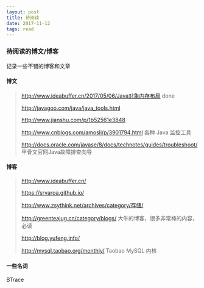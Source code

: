 ```yaml
---
layout: post
title: 待阅读
date: 2017-11-12
tags: read
---
```


### 待阅读的博文/博客

记录一些不错的博客和文章

<!-- more -->

#### 博文

><http://www.ideabuffer.cn/2017/05/06/Java对象内存布局> done
>
>http://javagoo.com/java/java_tools.html
>
>http://www.jianshu.com/p/1b52561e3848
>
>http://www.cnblogs.com/amosli/p/3901794.html   各种 Java 监控工具
>
>http://docs.oracle.com/javase/8/docs/technotes/guides/troubleshoot/  甲骨文官网Java故障排查向导

#### 博客

><http://www.ideabuffer.cn/>
>
><https://srvaroa.github.io/>
>
><http://www.zsythink.net/archives/category/存储/>
>
>http://greenteajug.cn/category/blogs/  大牛的博客，很多非常棒的内容，必读
>
>http://blog.yufeng.info/
>
>http://mysql.taobao.org/monthly/  Taobao MySQL 内核 

#### 一些名词

BTrace